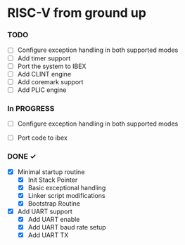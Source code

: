 # RISC-V from ground up 

### TODO
- [ ] Configure exception handling in both supported modes
- [ ] Add timer support
- [ ] Port the system to IBEX
- [ ] Add CLINT engine
- [ ] Add coremark support
- [ ] Add PLIC engine

### In PROGRESS

- [ ] Configure exception handling in both supported modes
- [ ] Port code to ibex 


### DONE ✓
 - [x] Minimal startup routine
   - [x] Init Stack Pointer
   - [x] Basic exceptional handling 
   - [x] Linker script modifications 
   - [x] Bootstrap Routine
- [x] Add UART support
    - [x] Add UART enable
    - [x] Add UART baud rate setup
    - [x] Add UART TX
